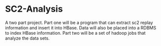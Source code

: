 SC2-Analysis
============

A two part project. Part one will be a program that can extract sc2 replay information and insert it into HBase. Data will also be placed into a RDBMS to index HBase information. Part two will be a set of hadoop jobs that analyze the data sets. 

